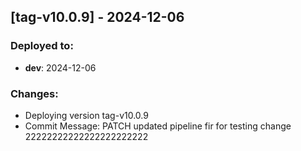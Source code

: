 
## [tag-v10.0.9] - 2024-12-06
### Deployed to:
- **dev**: 2024-12-06
### Changes:
- Deploying version tag-v10.0.9
- Commit Message: PATCH updated pipeline fir for testing change 22222222222222222222222 

